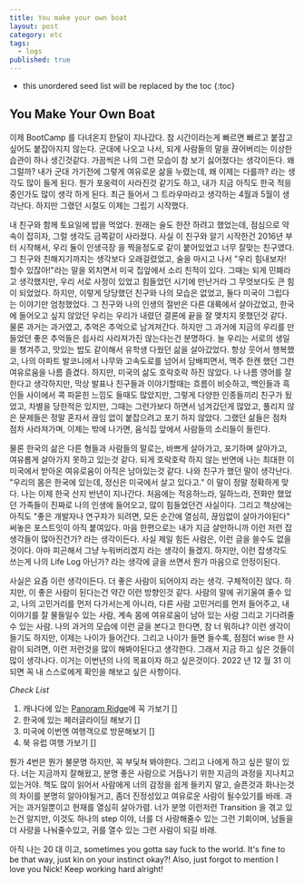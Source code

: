 ```yaml
---
title: You make your own boat
layout: post
category: etc
tags:
  - logs
published: true
---
```


* this unordered seed list will be replaced by the toc
{:toc}

## You Make Your Own Boat

이제 BootCamp 를 다녀온지 한달이 지나갔다. 참 시간이라는게 빠르면 빠르고 붙잡고 싶어도 붙잡아지지 않는다. 군대에 나오고 나서, 되게 사람들의 말을 끊어버리는 이상한 습관이 하나 생긴것같다. 가끔씩은 나의 그런 모습이 참 보기 싫어졌다는 생각이든다. 왜 그럴까? 내가 군대 가기전에 그렇게 여유로운 삶을 누렸는데, 왜 이제는 다를까? 라는 생각도 많이 들게 된다. 뭔가 포옹력이 사라진것 같기도 하고, 내가 지금 아직도 한국 적응중인가도 많이 생각 하게 된다. 최근 들어서 그 트라우마라고 생각하는 4월과 5월이 생각난다. 하지만 그랬던 시절도 이제는 그립기 시작했다.

내 친구와 함께 토요일에 밥을 먹었다. 원래는 술도 한잔 하려고 했었는데, 점심으로 약속이 잡히자, 그럴 생각도 금쪽같이 사라졌다. 사실 이 친구와 알기 시작한건 2016년 부터 시작해서, 우리 둘이 인생극장
을 찍을정도로 같이 붙어있었고 너무 잘맞는 친구였다. 그 친구와 친해지기까지는 생각보다 오래걸렸었고, 술을 마시고 나서 "우리 힘내보자! 할수 있잖아!"라는 말을 외치면서 미국 집앞에서 소리 친적이 있다.
그때는 되게 민폐라고 생각했지만, 우리 서로 사정이 있었고 힘들었던 시기에 만난거라 그 무엇보다도 큰 힘이 되었었다. 하지만, 이렇게 당당했던 친구와 나의 모습은 없었고, 둘다 미국이 그립다는 이야기만 엄청했었다. 그 친구와 나의 인생의 절반은 다른 대륙에서 살아갔었고, 한국에 들어오고 싶지 않았던 우리는 우리가 내렸던 결론에 끝을 잘 맺치지 못했던것 같다. 물론 과거는 과거였고, 추억은 추억으로 남겨져간다. 하지만 그 과거에 지금의 우리를 만들었던 좋은 추억들은 쉽사리 사라져가진 않는다는건 분명하다. 늘 우리는 서로의 생일을 챙겨주고, 맛있는 밥도 같이해서 유학생 다웠던 삶을 살아갔었다. 항상 웃어서 행복했고, 나의 아파트 발코니에서 나무와 고속도로를 넘어서 담배피면서, 맥주 한캔 했던 그런 여유로움을 나름 즐겼다. 하지만, 미국의 삶도 호락호락 하진 않았다. 나 나름 영어를 잘한다고 생각하지만, 막상 발표나 친구들과 이야기할때는 흐름이 비슷하고, 백인들과 흑인들 사이에서 콕 파묻힌 느낌도 들때도 많았지만, 그렇게 다양한 인종들끼리 친구가 됬었고, 차별을 당한적은 있지만, 그때는 그런가보다 하면서 넘겨갔던게 많았고, 풀리지 않은 문제들은 정말 혼자서 끊임 없이 붙잡으려고 포기 하지 않았다. 그랬던 삶들은 점차 점차 사라져가며, 이제는 밖에 나가면, 음식집 앞에서 사람들의 소리들이 들린다.

물론 한국의 삶은 다른 형들과 사람들의 말로는, 바쁘게 살아가고, 포기하며 살아가고, 여유롭게 살아가지 못하고 있는것 같다. 되게 호락호락 하지 않는 반면에 나는 최대한 이 미국에서 받아온 여유로움이 아직은 남아있는것 같다. 나와 친구가 했던 말이 생각난다. "우리의 몸은 한국에 있는데, 정신은 미국에서 살고 있다고." 이 말이 정말 정확하게 맞다. 나는 이제 한국 산지 반년이 지나간다. 처음에는 적응하느라, 일하느라, 전화만 했었던 가족들이 진짜로 나의 인생에 들어오고, 많이 힘들었던건 사실이다. 그리고 책상에는 아직도 "좋은 개발자나 연구자가 되려면, 모든 순간에 열심히, 끊임없이 살아가야된다" 써놓은 포스트잇이 아직 붙여있다. 마음 한편으로는 내가 지금 살만하니까 이런 저런 잡생각들이 많아진건가? 라는 생각이든다. 사실 제일 힘든 사람은, 이런 글을 쓸수도 없을것이다. 아마 피곤해서 그냥 누워버리겠지 라는 생각이 들겠지. 하지만, 이런 잡생각도 쓰는게 나의 Life Log 아닌가? 라는 생각에 글을 쓰면서 뭔가 마음으로 안정이된다.

사실은 요즘 이런 생각이든다. 더 좋은 사람이 되어야지 라는 생각. 구체적이진 않다. 하지만, 이 좋은 사람이 된다는건 약간 이런 방향인것 같다. 사람의 말에 귀기울여 줄수 있고, 나의 고민거리를 먼저 다가서는게 아니라, 다른 사람 고민거리를 먼저 들어주고, 내 이야기를 잘 물들일수 있는 사람, 계속 몸에 여유로움이 남아 있는 사람 그리고 기다려줄수 있는 사람. 나의 과거의 모습에 이런 글을 본다고 한다면, 참 너 뭐하냐? 이런 생각이 들기도 하지만, 이제는 나이가 들어간다. 그리고 나이가 들면 들수록, 점점더 wise 한 사람이 되려면, 이런 저런것을 많이 해봐야된다고 생각한다. 그래서 지금 하고 싶은 것들이 많이 생각나다. 이거는 이번년의 나의 목표이자 하고 싶은것이다. 2022 년 12 월 31 이 되면 꼭 내 스스로에게 확인을 해보고 싶은 사항이다.

*Check List*
1. 캐나다에 있는 [Panoram Ridge](https://www.google.com/maps/place/Panorama+Ridge/@49.9533347,-123.0196104,17z/data=!3m1!4b1!4m10!1m3!11m2!2s1_53HqWIPHtbXG6KdmDswXor5vdE!3e2!3m5!1s0x54871e633073913d:0x35170f0f19596247!8m2!3d49.9533347!4d-123.0174217!15sCgEqWgMiASqSAQtoaWtpbmdfYXJlYQ)에 꼭 가보기 []
2. 한국에 있는 페러글라이딩 해보기 []
3. 미국에 이번엔 여행객으로 방문해보기 []
4. 북 유럽 여행 가보기 []

뭔가 4번은 뭔가 불문명 하지만, 꼭 부딫쳐 봐야한다. 그리고 나에게 하고 싶은 말이 있다. 너는 지금까지 잘해왔고, 분명 좋은 사람으로 거듭나기 위한 지금의 과정을 지나치고 있는거야. 책도 많이 읽어서 사람에게 너의 감정을 쉽게 들키지 말고, 슬픈것과 화나는것의 차이를 분명히 알아야될거고, 좀더 진정성있고 여유로운 사람이 될수있기를 바래. 과거는 과거일뿐이고 현재를 열심히 살아가렴. 너가 분명 이런저런 Transition 을 겪고 있는건 알지만, 이것도 하나의 step 이야, 너를 더 사랑해줄수 있는 그런 기회이며, 남들을 더 사랑을 나눠줄수있고, 귀를 열수 있는 그런 사람이 되길 바래.

아직 나는 20 대 이고, sometimes you gotta say fuck to the world.  It's fine to be that way, just kin on your instinct okay?! Also, just forgot to mention I love you Nick! Keep working hard alright!
